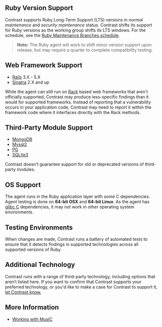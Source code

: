 <!-- 
title: "Supported Technologies"
description: "List of supported technologies"
tags: "installation Ruby on Rails agent frameworks support troubleshooting gem"
-->

## Ruby Version Support

Contrast supports Ruby Long-Term Support (LTS) versions in *normal maintenance* and *security maintenance* status. Contrast shifts its support for Ruby versions as the working group shifts its LTS windows. For the schedule, see the [Ruby Maintenance Branches schedule](https://www.ruby-lang.org/en/downloads/branches/).

> **Note:** The Ruby agent will work to shift minor version support upon release, but may require a quarter to complete compatibility testing.

## Web Framework Support

* [Rails](https://rubyonrails.org/) 3.X - 5.X 
* [Sinatra]((http://sinatrarb.com/)) 2.X and up 

While the agent can still run on [Rack](http://rack.github.io/) based web frameworks that aren't officially supported, Contrast may produce less-specific findings than it would for supported frameworks. Instead of reporting that a vulnerability occurs in your application code, Contrast may need to report it within the framework code where it interfaces directly with the Rack methods.


## Third-Party Module Support

* [MongoDB](http://alexeypetrushin.github.io/mongodb/driver.html)
* [Mysql2](https://github.com/brianmario/mysql2)
* [PG](https://bitbucket.org/ged/ruby-pg/wiki/Home)
* [SQLite3](https://github.com/sparklemotion/sqlite3-ruby)

Contrast doesn't guarantee support for old or deprecated versions of third-party modules.

## OS Support

The agent runs in the Ruby application layer with some C dependencies. Agent testing is done on **64-bit OSX** and **64-bit Linux**. As the agent has [glibc C](https://www.gnu.org/software/libc/) dependencies, it may not work in other operating system environments.

## Testing Environments

When changes are made, Contrast runs a battery of automated tests to ensure that it detects findings in supported technologies across all supported versions of Ruby.

## Additional Technology

Contrast runs with a range of third-party technology, including options that aren't listed here. If you want to confirm that Contrast supports your preferred technology, or you'd like to make a case for Contrast to support it, [let Contrast know.](mailto:bugs@contrastsecurity.com)


## More Information

* [Working with MuslC](installation-ruby.html#muslc)
